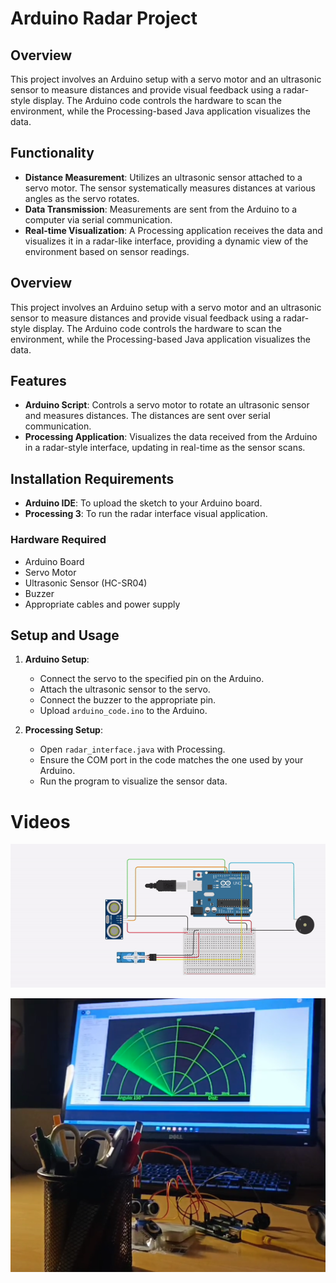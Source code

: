 # Arduino Radar Project

## Overview
This project involves an Arduino setup with a servo motor and an ultrasonic sensor to measure distances and provide visual feedback using a radar-style display. The Arduino code controls the hardware to scan the environment, while the Processing-based Java application visualizes the data.

## Functionality
- **Distance Measurement**: Utilizes an ultrasonic sensor attached to a servo motor. The sensor systematically measures distances at various angles as the servo rotates.
- **Data Transmission**: Measurements are sent from the Arduino to a computer via serial communication.
- **Real-time Visualization**: A Processing application receives the data and visualizes it in a radar-like interface, providing a dynamic view of the environment based on sensor readings.

## Overview
This project involves an Arduino setup with a servo motor and an ultrasonic sensor to measure distances and provide visual feedback using a radar-style display. The Arduino code controls the hardware to scan the environment, while the Processing-based Java application visualizes the data.

## Features
- **Arduino Script**: Controls a servo motor to rotate an ultrasonic sensor and measures distances. The distances are sent over serial communication.
- **Processing Application**: Visualizes the data received from the Arduino in a radar-style interface, updating in real-time as the sensor scans.

## Installation Requirements
- **Arduino IDE**: To upload the sketch to your Arduino board.
- **Processing 3**: To run the radar interface visual application.

### Hardware Required
- Arduino Board
- Servo Motor
- Ultrasonic Sensor (HC-SR04)
- Buzzer
- Appropriate cables and power supply

## Setup and Usage
1. **Arduino Setup**:
   - Connect the servo to the specified pin on the Arduino.
   - Attach the ultrasonic sensor to the servo.
   - Connect the buzzer to the appropriate pin.
   - Upload `arduino_code.ino` to the Arduino.

2. **Processing Setup**:
   - Open `radar_interface.java` with Processing.
   - Ensure the COM port in the code matches the one used by your Arduino.
   - Run the program to visualize the sensor data.

# Videos

![](/img/Project/radar_scheme.gif)

[![Watch the video](/img/Project/real_radar.png)](https://youtu.be/txFutFT6s20)


